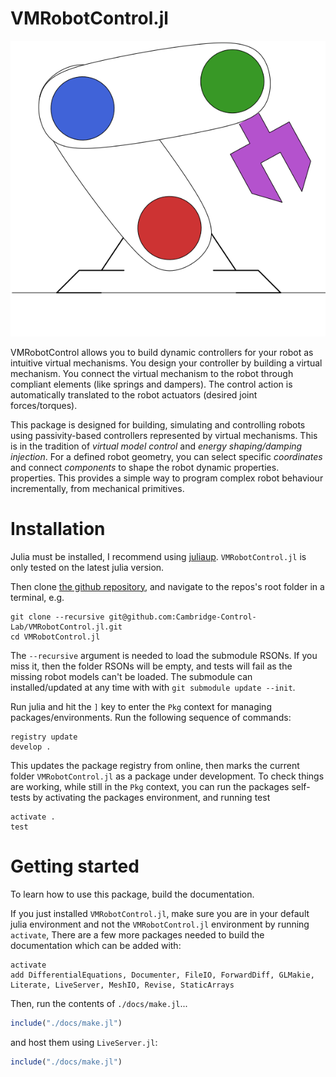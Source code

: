 # VMRobotControl.jl

![VMRobotControl.jl logo](docs/src/assets/Logo.svg)

VMRobotControl allows you to build dynamic controllers for your robot as intuitive
virtual mechanisms.
You design your controller by building a virtual mechanism.
You connect the virtual mechanism to the robot through compliant elements (like springs and dampers).
The control action is automatically translated to the robot actuators (desired joint forces/torques).

This package is designed for building, simulating and controlling robots
using passivity-based controllers represented by virtual mechanisms.
This is in the tradition of *virtual model control* and *energy shaping/damping injection*.
For a defined robot geometry, you can select specific *coordinates* and connect
 *components* to shape the robot dynamic properties.
properties.
This provides a simple way to program complex robot behaviour incrementally, from mechanical 
primitives.

# Installation

Julia must be installed, I recommend using [juliaup](https://github.com/JuliaLang/juliaup). `VMRobotControl.jl` is only tested on the latest julia version. 

Then clone [the github repository](https://github.com/Cambridge-Control-Lab/VMRobotControl.jl), and navigate to the repos's root folder in a terminal, e.g.

```
git clone --recursive git@github.com:Cambridge-Control-Lab/VMRobotControl.jl.git
cd VMRobotControl.jl
```

The `--recursive` argument is needed to load the submodule RSONs. If you miss it, then the folder
RSONs will be empty, and tests will fail as the missing robot models can't be loaded. 
The submodule can installed/updated at any time with with `git submodule update --init`.

Run julia and hit the `]` key to enter the `Pkg` context for managing packages/environments. 
Run the following sequence of commands:
```
registry update
develop .
```
This updates the package registry from online, then marks the current folder `VMRobotControl.jl` as a
package under development.
To check things are working, while still in the `Pkg` context, you can run the packages self-tests
by activating the packages environment, and running test
```
activate .
test
```

# Getting started

To learn how to use this package, build the documentation.

If you just installed `VMRobotControl.jl`, make sure you are in your default julia environment and 
not the `VMRobotControl.jl` environment by running `activate`, 
There are a few more packages needed to build the documentation which can be added with:
```
activate
add DifferentialEquations, Documenter, FileIO, ForwardDiff, GLMakie, Literate, LiveServer, MeshIO, Revise, StaticArrays
```
Then, run the contents of `./docs/make.jl`...
```julia
include("./docs/make.jl")
```
and host them using `LiveServer.jl`:
```julia
include("./docs/make.jl")
```